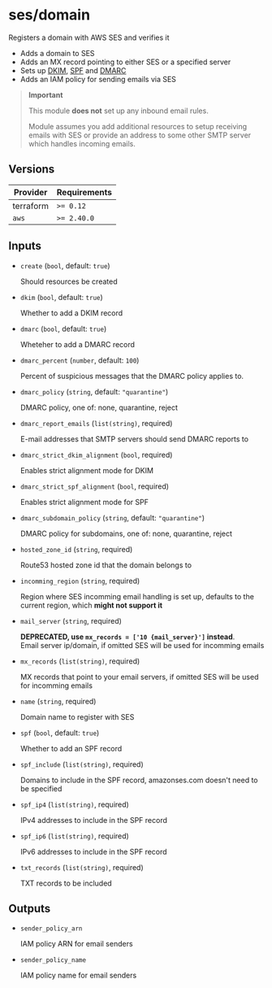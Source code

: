 # ses/domain

Registers a domain with AWS SES and verifies it

- Adds a domain to SES
- Adds an MX record pointing to either SES or a specified server
- Sets up [DKIM](https://en.wikipedia.org/wiki/DomainKeys_Identified_Mail), [SPF](https://en.wikipedia.org/wiki/Sender_Policy_Framework) and [DMARC](https://en.wikipedia.org/wiki/DMARC)
- Adds an IAM policy for sending emails via SES

> **Important**
>
> This module **does not** set up any inbound email rules.
>
> Module assumes you add additional resources to setup receiving emails with SES or provide an address to some other SMTP server which handles incoming emails.

<!-- bin/docs -->

## Versions

| Provider | Requirements |
|-|-|
| terraform | `>= 0.12` |
| `aws` | `>= 2.40.0` |

## Inputs

* `create` (`bool`, default: `true`)

    Should resources be created

* `dkim` (`bool`, default: `true`)

    Whether to add a DKIM record

* `dmarc` (`bool`, default: `true`)

    Wheteher to add a DMARC record

* `dmarc_percent` (`number`, default: `100`)

    Percent of suspicious messages that the DMARC policy applies to.

* `dmarc_policy` (`string`, default: `"quarantine"`)

    DMARC policy, one of: none, quarantine, reject

* `dmarc_report_emails` (`list(string)`, required)

    E-mail addresses that SMTP servers should send DMARC reports to

* `dmarc_strict_dkim_alignment` (`bool`, required)

    Enables strict alignment mode for DKIM

* `dmarc_strict_spf_alignment` (`bool`, required)

    Enables strict alignment mode for SPF

* `dmarc_subdomain_policy` (`string`, default: `"quarantine"`)

    DMARC policy for subdomains, one of: none, quarantine, reject

* `hosted_zone_id` (`string`, required)

    Route53 hosted zone id that the domain belongs to

* `incomming_region` (`string`, required)

    Region where SES incomming email handling is set up, defaults to the current region, which **might not support it**

* `mail_server` (`string`, required)

    **DEPRECATED, use `mx_records = ['10 {mail_server}']` instead**.<br/>Email server ip/domain, if omitted SES will be used for incomming emails

* `mx_records` (`list(string)`, required)

    MX records that point to your email servers, if omitted SES will be used for incomming emails

* `name` (`string`, required)

    Domain name to register with SES

* `spf` (`bool`, default: `true`)

    Whether to add an SPF record

* `spf_include` (`list(string)`, required)

    Domains to include in the SPF record, amazonses.com doesn't need to be specified

* `spf_ip4` (`list(string)`, required)

    IPv4 addresses to include in the SPF record

* `spf_ip6` (`list(string)`, required)

    IPv6 addresses to include in the SPF record

* `txt_records` (`list(string)`, required)

    TXT records to be included



## Outputs

* `sender_policy_arn`

    IAM policy ARN for email senders

* `sender_policy_name`

    IAM policy name for email senders
